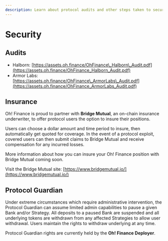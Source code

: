 ```yaml
---
description: Learn about protocol audits and other steps taken to secure Oh! Finance
---
```


# Security

## Audits

* Halborn: [https://assets.oh.finance/OhFinance\_Halborn\_Audit.pdf](https://assets.oh.finance/OhFinance_Halborn_Audit.pdf)
* Armor Labs: [https://assets.oh.finance/OhFinance\_ArmorLabs\_Audit.pdf](https://assets.oh.finance/OhFinance_ArmorLabs_Audit.pdf)

## Insurance

Oh! Finance is proud to partner with **Bridge Mutual**, an on-chain insurance underwriter, to offer protocol users the option to insure their positions.

Users can choose a dollar amount and time period to insure, then automatically get quoted for coverage. In the event of a protocol exploit, covered users can then submit claims to Bridge Mutual and receive compensation for any incurred losses.

More information about how you can insure your Oh! Finance position with Bridge Mutual coming soon.

Visit the Bridge Mutual site: [https://www.bridgemutual.io/](https://www.bridgemutual.io/)

## Protocol Guardian

Under extreme circumstances which require administrative intervention, the Protocol Guardian can assume limited admin capabilities to pause a given Bank and/or Strategy. All deposits to a paused Bank are suspended and all underlying tokens are withdrawn from any affected Strategies to allow user withdrawal. Users maintain the rights to withdraw underlying at any time.

Protocol Guardian rights are currently held by the **Oh! Finance Deployer**.

